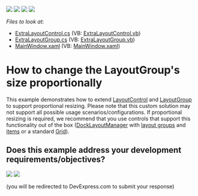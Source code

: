 <!-- default badges list -->
![](https://img.shields.io/endpoint?url=https://codecentral.devexpress.com/api/v1/VersionRange/128654150/21.1.5%2B)
[![](https://img.shields.io/badge/Open_in_DevExpress_Support_Center-FF7200?style=flat-square&logo=DevExpress&logoColor=white)](https://supportcenter.devexpress.com/ticket/details/E4618)
[![](https://img.shields.io/badge/📖_How_to_use_DevExpress_Examples-e9f6fc?style=flat-square)](https://docs.devexpress.com/GeneralInformation/403183)
[![](https://img.shields.io/badge/💬_Leave_Feedback-feecdd?style=flat-square)](#does-this-example-address-your-development-requirementsobjectives)
<!-- default badges end -->
<!-- default file list -->
*Files to look at*:

* [ExtraLayoutControl.cs](./CS/LayoutControl/DXSample/ExtraLayoutControl.cs) (VB: [ExtraLayoutControl.vb](./VB/LayoutControl/DXSample/ExtraLayoutControl.vb))
* [ExtraLayoutGroup.cs](./CS/LayoutControl/DXSample/ExtraLayoutGroup.cs) (VB: [ExtraLayoutGroup.vb](./VB/LayoutControl/DXSample/ExtraLayoutGroup.vb))
* [MainWindow.xaml](./CS/LayoutControl/MainWindow.xaml) (VB: [MainWindow.xaml](./VB/LayoutControl/MainWindow.xaml))
<!-- default file list end -->
# How to change the LayoutGroup's size proportionally


This example demonstrates how to extend [LayoutControl](https://docs.devexpress.com/WPF/DevExpress.Xpf.LayoutControl.LayoutControl) and [LayoutGroup](https://docs.devexpress.com/WPF/DevExpress.Xpf.LayoutControl.LayoutGroup) to support proportional resizing. Please note that this custom solution may not support all possible usage scenarios/configurations. If proportional resizing is required, we recommend that you use controls that support this functionality out of the box ([DockLayoutManager](https://docs.devexpress.com/WPF/6820/controls-and-libraries/layout-management/dock-windows/getting-started/dock-layout-manager) with [layout groups](https://docs.devexpress.com/WPF/DevExpress.Xpf.LayoutControl.LayoutGroup) and [items](https://docs.devexpress.com/WPF/7223/controls-and-libraries/layout-management/dock-windows/layout-items) or a standard [Grid](https://docs.microsoft.com/en-us/dotnet/api/system.windows.controls.grid)).

<!-- feedback -->
## Does this example address your development requirements/objectives?

[<img src="https://www.devexpress.com/support/examples/i/yes-button.svg"/>](https://www.devexpress.com/support/examples/survey.xml?utm_source=github&utm_campaign=wpf-layoutcontrol-change-layoutgroup-size-proportionally&~~~was_helpful=yes) [<img src="https://www.devexpress.com/support/examples/i/no-button.svg"/>](https://www.devexpress.com/support/examples/survey.xml?utm_source=github&utm_campaign=wpf-layoutcontrol-change-layoutgroup-size-proportionally&~~~was_helpful=no)

(you will be redirected to DevExpress.com to submit your response)
<!-- feedback end -->

